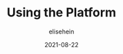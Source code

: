 ---
author: elisehein
date: 2021-08-22
permalink: false
tags:
  - web-platform
  - development
target_url: https://elisehe.in/2021/08/22/using-the-platform
title: Using the Platform
---